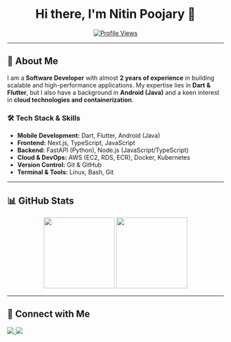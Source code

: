 <h1 align="center">Hi there, I'm Nitin Poojary 👋</h1>

<p align="center">
  <a href="https://github.com/Nitin-Poojary">
    <img src="https://komarev.com/ghpvc/?username=Nitin-Poojary&label=Profile%20Views&color=blue&style=flat" alt="Profile Views" />
  </a>
</p>

---

## 🚀 About Me

I am a **Software Developer** with almost **2 years of experience** in building scalable and high-performance applications. My expertise lies in **Dart & Flutter**, but I also have a background in **Android (Java)** and a keen interest in **cloud technologies and containerization**.

### 🛠️ Tech Stack & Skills
- **Mobile Development:** Dart, Flutter, Android (Java)
- **Frontend:** Next.js, TypeScript, JavaScript
- **Backend:** FastAPI (Python), Node.js (JavaScript/TypeScript)
- **Cloud & DevOps:** AWS (EC2, RDS, ECR), Docker, Kubernetes
- **Version Control:** Git & GitHub
- **Terminal & Tools:** Linux, Bash, Git

---

## 📊 GitHub Stats

<p align="center">
  <img src="https://github-readme-stats.vercel.app/api?username=Nitin-Poojary&show_icons=true&theme=tokyonight" height="165">
  <img src="https://github-readme-streak-stats.herokuapp.com/?user=Nitin-Poojary&theme=tokyonight" height="165">
</p>

---

## 🔗 Connect with Me

<p align="left">
  <a href="https://linkedin.com/in/nitin-poojary05" target="_blank">
    <img src="https://img.shields.io/badge/LinkedIn-blue?logo=linkedin&style=for-the-badge" />
  </a>
  <a href="mailto:nitinpoojary00@gmail.com">
    <img src="https://img.shields.io/badge/Email-red?logo=gmail&style=for-the-badge" />
  </a>
</p>

